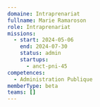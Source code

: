 ```yaml
---
domaine: Intraprenariat
fullname: Marie Ramaroson
role: Intraprenariat
missions:
  - start: 2024-05-06
    end: 2024-07-30
    status: admin
    startups:
      - anct-pni-45
competences:
  - Administration Publique
memberType: beta
teams: []
---
```

